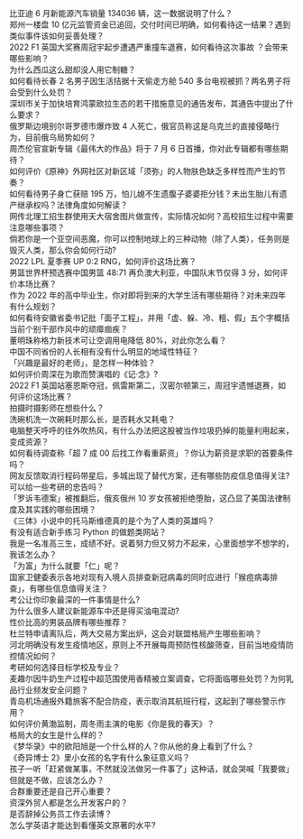 比亚迪 6 月新能源汽车销量 134036 辆，这一数据说明了什么？  
郑州一楼盘 10 亿元监管资金已追回，交付时间已明确，如何看待这一结果？遇到类似事件该如何妥善处理？  
2022 F1 英国大奖赛周冠宇起步遭遇严重撞车退赛，如何看待这次事故 ？会带来哪些影响？  
为什么西瓜这么甜却没人用它制糖？  
如何看待长春 2 名男子因生活拮据十天偷走方舱 540 多台电视被抓？两名男子将会受到什么处罚？  
深圳市关于加快培育鸿蒙欧拉生态的若干措施意见的通告发布，其通告中提出了什么要求？  
俄罗斯边境别尔哥罗德市爆炸致 4 人死亡，俄官员称这是乌克兰的直接侵略行为，目前俄乌局势如何？  
周杰伦官宣新专辑《最伟大的作品》将于 7 月 6 日首播，你对此专辑都有哪些期待？  
如何评价《原神》外网社区对新区域「须弥」的人物肤色缺乏多样性而产生的节奏？  
如何看待男子身亡获赔 195 万，怕儿媳不生遗腹子婆婆拒分钱？未出生胎儿有遗产继承权吗？法律角度如何解读？  
网传北理工招生群使用天大宿舍图片做宣传，实际情况如何？高校招生过程中需要注意哪些事项？  
倘若你是一个亚空间恶魔，你可以控制地球上的三种动物（除了人类），任务则是毁灭人类，那么你会如何行动?  
2022 LPL 夏季赛 UP 0:2 RNG，如何评价这场比赛？  
男篮世界杯预选赛中国男篮 48:71 再负澳大利亚，中国队末节仅得 3 分，如何评价本场比赛？  
作为 2022 年的高中毕业生，你对即将到来的大学生活有哪些期待？对未来四年有什么规划？  
如何看待安徽省委书记批「面子工程」，并用「虚、躲、冷、粗、假」五个字概括当前个别干部作风中的顽瘴痼疾？  
董明珠称格力新技术可让空调用电降低 80%，对此你怎么看？  
中国不同省份的人长相有没有什么明显的地域性特征？  
「兴趣是最好的老师」，是怎样一种体验？  
如何评价周深在为歌而赞演唱的《记·念》?  
2022 F1 英国站塞恩斯夺冠，佩雷斯第二，汉密尔顿第三，周冠宇遗憾退赛，如何评价这场比赛？  
拍摄时摄影师在想些什么？  
洗碗机洗一次碗耗时那么长，是否耗水又耗电？  
电脑整天呼呼的往外吹热风，有什么办法把这股被当作垃圾扔掉的能量利用起来，变成资源？  
如何看待调查称「超 7 成 00 后找工作看重薪资」？你认为薪资是求职的首要条件吗？  
网友反馈取消行程码带星后，多城出现了替代方案，还有哪些防疫信息值得关注?  
可以给一些考研的忠告吗？  
「罗诉韦德案」被推翻后，俄亥俄州 10 岁女孩被拒绝堕胎，这凸显了美国法律制度及其实践的哪些困境？  
《三体》小说中的托马斯维德真的是个为了人类的英雄吗？  
有没有适合新手练习 Python 的做题类网站？  
我是一名准高三生，成绩不好。说着努力但又努力不起来，心里面想学不想学的，我该怎么办？  
「为富」为什么就要「仁」呢？  
国家卫健委表示各地对现有入境人员排查新冠病毒的同时应进行「猴痘病毒排查」，有哪些信息值得关注？  
考公让你印象最深的一件事情是什么?  
为什么很多人建议新能源车中还是得买油电混动?  
性价比高的男装品牌有哪些推荐？  
杜兰特申请离队后，两大交易方案出炉，这会对联盟格局产生哪些影响？  
河北明确没有发生疫情地区，原则上不开展每周预防性核酸筛查，目前当地疫情防控情况如何？  
考研如何选择目标学校及专业？  
麦趣尔因牛奶生产过程中超范围使用香精被立案调查，它将面临哪些处罚？为何乳品行业频发安全问题？  
青岛机场通报外籍旅客不配合防疫，表示取消其航班行程，这起到了哪些警示作用？  
如何评价黄渤监制，周冬雨主演的电影《你是我的春天》？  
格局大的女生是什么样的？  
《梦华录》中的欧阳旭是一个什么样的人？你从他的身上看到了什么？  
《奇异博士 2》里小女孩的名字有什么象征意义吗？  
孩子一听「赶紧做某事，不然就没法做另一件事了」这种话，就会哭喊「我要做」但就是不做，应该怎么办？  
合群重要还是自己开心重要？  
资深外贸人都是怎么开发客户的？  
是否辞掉公务员工作去读博？  
怎么学英语才能达到看懂英文原著的水平?  
